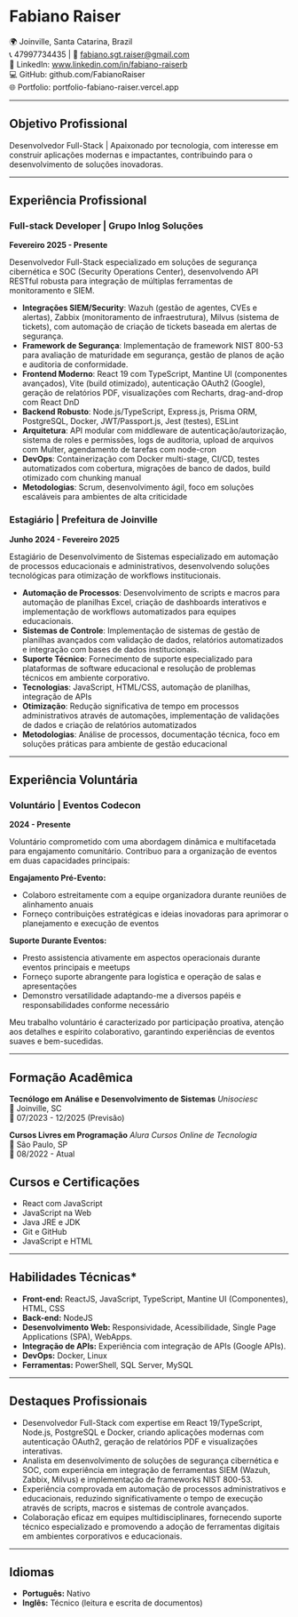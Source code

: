 # Fabiano Raiser

🌍 Joinville, Santa Catarina, Brazil </br>
📞 47997734435 | 📧 fabiano.sgt.raiser@gmail.com</br>
🔗 LinkedIn: www.linkedin.com/in/fabiano-raiserb</br>
💻 GitHub: github.com/FabianoRaiser</br>
🌐 Portfolio: portfolio-fabiano-raiser.vercel.app</br>

---

## Objetivo Profissional

Desenvolvedor Full-Stack | Apaixonado por tecnologia, com interesse em construir aplicações modernas e impactantes, contribuindo para o desenvolvimento de soluções inovadoras.

---

## Experiência Profissional

### Full-stack Developer | Grupo Inlog Soluções
**Fevereiro 2025 - Presente**

Desenvolvedor Full-Stack especializado em soluções de segurança cibernética e SOC (Security Operations Center), desenvolvendo API RESTful robusta para integração de múltiplas ferramentas de monitoramento e SIEM.
- **Integrações SIEM/Security**: Wazuh (gestão de agentes, CVEs e alertas), Zabbix (monitoramento de infraestrutura), Milvus (sistema de tickets), com automação de criação de tickets baseada em alertas de segurança.
- **Framework de Segurança**: Implementação de framework NIST 800-53 para avaliação de maturidade em segurança, gestão de planos de ação e auditoria de conformidade.
- **Frontend Moderno**: React 19 com TypeScript, Mantine UI (componentes avançados), Vite (build otimizado), autenticação OAuth2 (Google), geração de relatórios PDF, visualizações com Recharts, drag-and-drop com React DnD
- **Backend Robusto**: Node.js/TypeScript, Express.js, Prisma ORM, PostgreSQL, Docker, JWT/Passport.js, Jest (testes), ESLint
- **Arquitetura**: API modular com middleware de autenticação/autorização, sistema de roles e permissões, logs de auditoria, upload de arquivos com Multer, agendamento de tarefas com node-cron
- **DevOps**: Containerização com Docker multi-stage, CI/CD, testes automatizados com cobertura, migrações de banco de dados, build otimizado com chunking manual
- **Metodologias**: Scrum, desenvolvimento ágil, foco em soluções escaláveis para ambientes de alta criticidade

### Estagiário | Prefeitura de Joinville
**Junho 2024 - Fevereiro 2025**

Estagiário de Desenvolvimento de Sistemas especializado em automação de processos educacionais e administrativos, desenvolvendo soluções tecnológicas para otimização de workflows institucionais.
- **Automação de Processos**: Desenvolvimento de scripts e macros para automação de planilhas Excel, criação de dashboards interativos e implementação de workflows automatizados para equipes educacionais.
- **Sistemas de Controle**: Implementação de sistemas de gestão de planilhas avançados com validação de dados, relatórios automatizados e integração com bases de dados institucionais.
- **Suporte Técnico**: Fornecimento de suporte especializado para plataformas de software educacional e resolução de problemas técnicos em ambiente corporativo.
- **Tecnologias**: JavaScript, HTML/CSS, automação de planilhas, integração de APIs
- **Otimização**: Redução significativa de tempo em processos administrativos através de automações, implementação de validações de dados e criação de relatórios automatizados
- **Metodologias**: Análise de processos, documentação técnica, foco em soluções práticas para ambiente de gestão educacional

---

## Experiência Voluntária

### Voluntário  | Eventos Codecon
**2024 - Presente**

Voluntário comprometido com uma abordagem dinâmica e multifacetada para engajamento comunitário. Contribuo para a organização de eventos em duas capacidades principais:

**Engajamento Pré-Evento:**
- Colaboro estreitamente com a equipe organizadora durante reuniões de alinhamento anuais
- Forneço contribuições estratégicas e ideias inovadoras para aprimorar o planejamento e execução de eventos

**Suporte Durante Eventos:**
- Presto assistencia ativamente em aspectos operacionais durante eventos principais e meetups
- Forneço suporte abrangente para logística e operação de salas e apresentações
- Demonstro versatilidade adaptando-me a diversos papéis e responsabilidades conforme necessário

Meu trabalho voluntário é caracterizado por participação proativa, atenção aos detalhes e espírito colaborativo, garantindo experiências de eventos suaves e bem-sucedidas.

---

## Formação Acadêmica

**Tecnólogo em Análise e Desenvolvimento de Sistemas** 
*Unisociesc*  
📍 Joinville, SC  
📅 07/2023 - 12/2025 (Previsão)  

**Cursos Livres em Programação**
*Alura Cursos Online de Tecnologia*  
📍 São Paulo, SP  
📅 08/2022 - Atual 

## Cursos e Certificações
- React com JavaScript
- JavaScript na Web
- Java JRE e JDK
- Git e GitHub
- JavaScript e HTML

---

## Habilidades Técnicas*
- **Front-end:** ReactJS, JavaScript, TypeScript, Mantine UI (Componentes), HTML, CSS
- **Back-end:** NodeJS
- **Desenvolvimento Web:** Responsividade, Acessibilidade, Single Page Applications (SPA), WebApps.
- **Integração de APIs:** Experiência com integração de APIs (Google APIs).
- **DevOps:** Docker, Linux
- **Ferramentas:** PowerShell, SQL Server, MySQL

---

## Destaques Profissionais
- Desenvolvedor Full-Stack com expertise em React 19/TypeScript, Node.js, PostgreSQL e Docker, criando aplicações modernas com autenticação OAuth2, geração de relatórios PDF e visualizações interativas.
- Analista em desenvolvimento de soluções de segurança cibernética e SOC, com experiência em integração de ferramentas SIEM (Wazuh, Zabbix, Milvus) e implementação de frameworks NIST 800-53.
- Experiência comprovada em automação de processos administrativos e educacionais, reduzindo significativamente o tempo de execução através de scripts, macros e sistemas de controle avançados.
- Colaboração eficaz em equipes multidisciplinares, fornecendo suporte técnico especializado e promovendo a adoção de ferramentas digitais em ambientes corporativos e educacionais.

---

## Idiomas
- **Português:** Nativo
- **Inglês:** Técnico (leitura e escrita de documentos)  